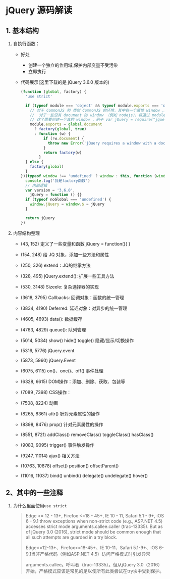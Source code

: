 # jQuery 源码解读

## 1. 基本结构

1. 自执行函数：

   * 好处

     * 创建一个独立的作用域,保护内部变量不受污染
     * 立即执行

   * 代码展示(这里下载的是 jQuery 3.6.0 版本的)

     ```javascript
     (function (global, factory) {
       'use strict'
     
       if (typeof module === 'object' && typeof module.exports === 'object') {
         // 对于 CommonJS 和 类似 CommonJS 的环境，其中有一个属性 window ,执行工厂函数然后获得 jQuery
         //  对于一些没有 document 的 window （例如 nodejs），将通过 module.exports 暴露一个 factory
         // 这个需要创建一个真的 window ，例子 var jQuery = require("jquery")(window);
         module.exports = global.document
           ? factory(global, true)
           : function (w) {
               if (!w.document) {
                 throw new Error('jQuery requires a window with a document')
               }
               return factory(w)
             }
       } else {
         factory(global)
       }
     })(typeof window !== 'undefined' ? window : this, function (window, noGlobal) {
       console.log('我是factory函数')
       // 内部逻辑
       var version = '3.6.0',
         jQuery = function () {}
       if (typeof noGlobal === 'undefined') {
         window.jQuery = window.$ = jQuery
       }
     
       return jQuery
     })
     ```

2. 内容结构整理

   * (43, 152) 定义了一些变量和函数 jQuery = function(){ }
   * (154, 248) 给 JQ 对象，添加一些方法和属性
   * (250, 326) extend：JQ的继承方法
   * (328, 495) jQuery.extend(): 扩展一些工具方法
   * (530, 3148) Sizeele: 复杂选择器的实现
   * (3618, 3795) Callbacks: 回调对象：函数的统一管理
   * (3834, 4190) Deferred:  延迟对象：对异步的统一管理
   * (4605, 4693) data(): 数据缓存
   * (4763, 4829) queue(): 队列管理
   * (5014, 5034) show() hide() toggle() 隐藏/显示/切换操作
   * (5316, 5776) jQuery.event 
   * (5873, 5960) jQuery.Event
   * (6075, 6115) on()、one()、off() 事件处理
   * (6328, 6615) DOM操作：添加、删除、获取、包装等
   * (7089 ,7398) CSS操作：
   * (7508, 8224) 动画

   * (8265, 8361) attr() 针对元素属性的操作 
   * (8398, 8476) prop() 针对元素属性的操作
   * (8551, 8721) addClass() removeClass() toggleClass() hasClass() 
   * (9083, 9095) trigger() 事件触发操作
   * (9247, 11014) ajax() 相关方法
   * (10763, 10878) offset() position() offsetParent()
   * (11016, 11037) bind() unbind() delegate() undelegate() hover()


## 2、其中的一些注释

1. 为什么里面使用`use strict`

   >Edge <= 12 - 13+, Firefox <=18 - 45+, IE 10 - 11, Safari 5.1 - 9+, iOS 6 - 9.1 throw exceptions when non-strict code (e.g., ASP.NET 4.5) accesses strict mode arguments.callee.caller (trac-13335). But as of jQuery 3.0 (2016), strict mode should be common enough that all such attempts are guarded in a try block.
   >
   >
   >
   >Edge<=12-13+、Firefox<=18-45+、IE 10-11、Safari 5.1-9+、iOS 6-9.1当非严格代码（例如ASP.NET 4.5）访问严格模式时引发异常
   >
   >arguments.callee。呼叫者（trac-13335）。但从jQuery 3.0（2016）开始，严格模式应该是常见的足以使所有此类尝试在try块中受到保护。

   



